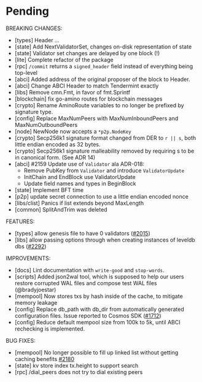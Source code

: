 # Pending

BREAKING CHANGES:
- [types] Header ...
- [state] Add NextValidatorSet, changes on-disk representation of state
- [state] Validator set changes are delayed by one block (!)
- [lite] Complete refactor of the package
- [rpc] `/commit` returns a `signed_header` field instead of everything being
  top-level
- [abci] Added address of the original proposer of the block to Header.
- [abci] Change ABCI Header to match Tendermint exactly
- [libs] Remove cmn.Fmt, in favor of fmt.Sprintf
- [blockchain] fix go-amino routes for blockchain messages
- [crypto] Rename AminoRoute variables to no longer be prefixed by signature type.
- [config] Replace MaxNumPeers with MaxNumInboundPeers and MaxNumOutboundPeers
- [node] NewNode now accepts a `*p2p.NodeKey`
- [crypto] Secp256k1 signature format changed from DER to `r || s`, both little endian encoded as 32 bytes.
- [crypto] Secp256k1 signature malleability removed by requiring s to be in canonical form. (See ADR 14)
- [abci] \#2159 Update use of `Validator` ala ADR-018:
    - Remove PubKey from `Validator` and introduce `ValidatorUpdate`
    - InitChain and EndBlock use ValidatorUpdate
    - Update field names and types in BeginBlock
- [state] Implement BFT time
- [p2p] update secret connection to use a little endian encoded nonce
- [libs/clist] Panics if list extends beyond MaxLength
- [common] SplitAndTrim was deleted

FEATURES:
- [types] allow genesis file to have 0 validators ([#2015](https://github.com/tendermint/tendermint/issues/2015))
- [libs] allow passing options through when creating instances of leveldb dbs ([#2292](https://github.com/tendermint/tendermint/issues/2292))

IMPROVEMENTS:
- [docs] Lint documentation with `write-good` and `stop-words`.
- [scripts] Added json2wal tool, which is supposed to help our users restore
  corrupted WAL files and compose test WAL files (@bradyjoestar)
- [mempool] Now stores txs by hash inside of the cache, to mitigate memory leakage
- [config] Replace db_path with db_dir from automatically generated configuration files.
  Issue reported to Cosmos SDK ([#1712](https://github.com/cosmos/cosmos-sdk/issues/1712))
- [config] Reduce default mempool size from 100k to 5k, until ABCI rechecking is implemented.

BUG FIXES:
- [mempool] No longer possible to fill up linked list without getting caching
  benefits [#2180](https://github.com/tendermint/tendermint/issues/2180)
- [state] kv store index tx.height to support search
- [rpc] /dial_peers does not try to dial existing peers

